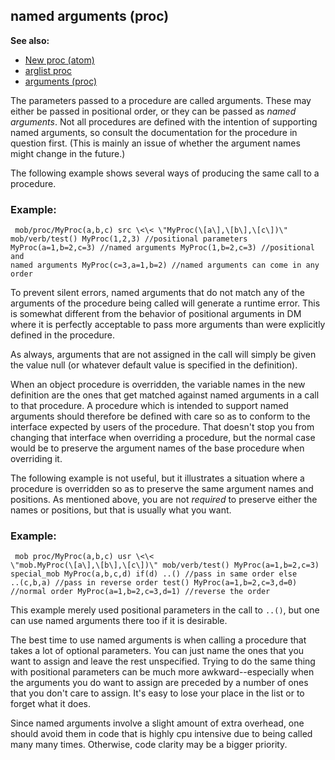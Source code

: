 ## named arguments (proc)
**See also:**
*   [New proc (atom)](/atom/proc/New)
*   [arglist proc](/proc/arglist)
*   [arguments (proc)](/proc/arguments)


The parameters passed to a procedure are called arguments.
These may either be passed in positional order, or they can be passed as
*named arguments*. Not all procedures are defined with the intention of
supporting named arguments, so consult the documentation for the
procedure in question first. (This is mainly an issue of whether the
argument names might change in the future.) 

The following
example shows several ways of producing the same call to a procedure.
### Example:

```
 mob/proc/MyProc(a,b,c) src \<\< \"MyProc(\[a\],\[b\],\[c\])\"
mob/verb/test() MyProc(1,2,3) //positional parameters
MyProc(a=1,b=2,c=3) //named arguments MyProc(1,b=2,c=3) //positional and
named arguments MyProc(c=3,a=1,b=2) //named arguments can come in any
order 
```
 

To prevent silent errors, named arguments that
do not match any of the arguments of the procedure being called will
generate a runtime error. This is somewhat different from the behavior
of positional arguments in DM where it is perfectly acceptable to pass
more arguments than were explicitly defined in the procedure.


As always, arguments that are not assigned in the call will
simply be given the value null (or whatever default value is specified
in the definition). 

When an object procedure is overridden, the
variable names in the new definition are the ones that get matched
against named arguments in a call to that procedure. A procedure which
is intended to support named arguments should therefore be defined with
care so as to conform to the interface expected by users of the
procedure. That doesn\'t stop you from changing that interface when
overriding a procedure, but the normal case would be to preserve the
argument names of the base procedure when overriding it. 

The
following example is not useful, but it illustrates a situation where a
procedure is overridden so as to preserve the same argument names and
positions. As mentioned above, you are not *required* to preserve either
the names or positions, but that is usually what you want.
### Example:

```
 mob proc/MyProc(a,b,c) usr \<\<
\"mob.MyProc(\[a\],\[b\],\[c\])\" mob/verb/test() MyProc(a=1,b=2,c=3)
special_mob MyProc(a,b,c,d) if(d) ..() //pass in same order else
..(c,b,a) //pass in reverse order test() MyProc(a=1,b=2,c=3,d=0)
//normal order MyProc(a=1,b=2,c=3,d=1) //reverse the order 
```



This example merely used positional parameters in the call to
`..()`, but one can use named arguments there too if it is desirable.


The best time to use named arguments is when calling a
procedure that takes a lot of optional parameters. You can just name the
ones that you want to assign and leave the rest unspecified. Trying to
do the same thing with positional parameters can be much more
awkward--especially when the arguments you do want to assign are
preceded by a number of ones that you don\'t care to assign. It\'s easy
to lose your place in the list or to forget what it does. 

Since
named arguments involve a slight amount of extra overhead, one should
avoid them in code that is highly cpu intensive due to being called many
many times. Otherwise, code clarity may be a bigger priority.